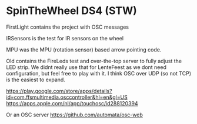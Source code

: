 # SpinTheWheel DS4 (STW)

FirstLight contains the project with OSC messages

IRSensors is the test for IR sensors on the wheel

MPU was the MPU (rotation sensor) based arrow pointing code.

Old contains the FireLeds test and over-the-top server to fully adjust the LED strip. We didnt really use that for LenteFeest as we dont need configuration, but feel free to play with it. I think OSC over UDP (so not TCP) is the easiest to expand.

https://play.google.com/store/apps/details?id=com.ffsmultimedia.osccontroller&hl=en&gl=US
https://apps.apple.com/nl/app/touchosc/id288120394

Or an OSC server
https://github.com/automata/osc-web
